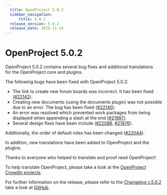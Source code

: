 ```yaml
---
  title: OpenProject 5.0.2
  sidebar_navigation:
      title: 5.0.2
  release_version: 5.0.2
  release_date: 2015-11-24
---
```



# OpenProject 5.0.2

OpenProject 5.0.2 contains several bug fixes and additional translations
for the OpenProject core and plugins.

The following bugs have been fixed with OpenProject 5.0.2:

  - The link to create new forum boards was incorrect. It has been fixed
    ([\#22142](https://community.openproject.org/work_packages/22142/activity)).
  - Creating new documents (using the documents plugin) was not possible
    due to an error. The bug has been fixed
    ([\#22140](https://community.openproject.org/work_packages/22140/activity)).
  - An error was resolved which prevented work packages from being
    displayed when appending a slash at the end
    ([\#21997](https://community.openproject.org/work_packages/21997/activity)).
  - Several design fixes have been include
    ([\#22088](https://community.openproject.org/work_packages/22088/activity),
    [\#21876](https://community.openproject.org/work_packages/21876/activity)).

Additionally, the order of default roles has been changed
([\#22044](https://community.openproject.org/work_packages/22044)).

In addition, new translations have been added to OpenProject and the
plugins.

Thanks to everyone who helped to translate and proof read OpenProject\!

To help translate OpenProject, please take a look at the [OpenProject
CrowdIn projects](https://crowdin.com/projects/opf).

For further information on the release, please refer to the [Changelog
v.5.0.2](https://community.openproject.org/versions/781) take a look at
[GitHub](https://github.com/opf/openproject/tree/v5.0.2).



